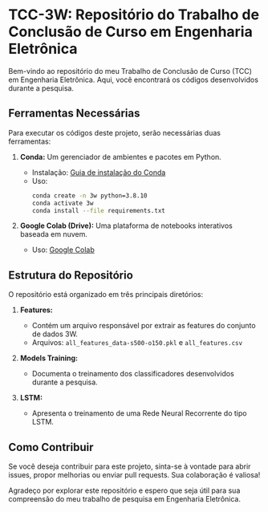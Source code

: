 # TCC-3W: Repositório do Trabalho de Conclusão de Curso em Engenharia Eletrônica

Bem-vindo ao repositório do meu Trabalho de Conclusão de Curso (TCC) em Engenharia Eletrônica. Aqui, você encontrará os códigos desenvolvidos durante a pesquisa.

## Ferramentas Necessárias

Para executar os códigos deste projeto, serão necessárias duas ferramentas:

1. **Conda:** Um gerenciador de ambientes e pacotes em Python.
   - Instalação: [Guia de instalação do Conda](https://conda.io/projects/conda/en/latest/user-guide/install/index.html)
   - Uso:
     ```bash
     conda create -n 3w python=3.8.10
     conda activate 3w
     conda install --file requirements.txt
     ```

2. **Google Colab (Drive):** Uma plataforma de notebooks interativos baseada em nuvem.
   - Uso: [Google Colab](https://colab.research.google.com/?utm_source=scs-index)

## Estrutura do Repositório

O repositório está organizado em três principais diretórios:

1. **Features:**
   - Contém um arquivo responsável por extrair as features do conjunto de dados 3W.
   - Arquivos: `all_features_data-s500-o150.pkl` e `all_features.csv`

2. **Models Training:**
   - Documenta o treinamento dos classificadores desenvolvidos durante a pesquisa.

3. **LSTM:**
   - Apresenta o treinamento de uma Rede Neural Recorrente do tipo LSTM.

## Como Contribuir

Se você deseja contribuir para este projeto, sinta-se à vontade para abrir issues, propor melhorias ou enviar pull requests. Sua colaboração é valiosa!

Agradeço por explorar este repositório e espero que seja útil para sua compreensão do meu trabalho de pesquisa em Engenharia Eletrônica.
